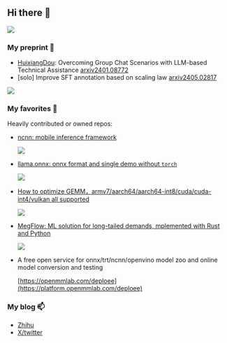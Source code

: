 ## Hi there 👋

<!--
**tpoisonooo/tpoisonooo** is a ✨ _special_ ✨ repository because its `README.md` (this file) appears on your GitHub profile.

Here are some ideas to get you started:

- 🔭 I’m currently working on ...
- 🌱 I’m currently learning ...
- 👯 I’m looking to collaborate on ...
- 🤔 I’m looking for help with ...
- 💬 Ask me about ...
- 📫 How to reach me: ...
- 😄 Pronouns: ...
- ⚡ Fun fact: ...
-->

![](https://github-readme-stats.vercel.app/api?username=tpoisonooo)

### My preprint 🔭

* [HuixiangDou](https://github.com/InternLM/HuixiangDou): Overcoming Group Chat Scenarios with LLM-based Technical Assistance [arxiv2401.08772](https://arxiv.org/abs/2401.08772) 
* [solo] Improve SFT annotation based on scaling law [arxiv2405.02817](https://arxiv.org/abs/2405.02817)

[![](https://github-readme-stats.vercel.app/api/pin?username=InternLM&repo=HuixiangDou)](https://github.com/InternLM/HuixiangDou)

### My favorites 🌱

Heavily contributed or owned repos:

* [ncnn: mobile inference framework](https://github.com/tencent/ncnn)

  [![](https://github-readme-stats.vercel.app/api/pin?username=tencent&repo=ncnn)](https://github.com/tencent/ncnn)

* [llama.onnx: onnx format and single demo without `torch`](https://github.com/tpoisonooo/llama.onnx)

  [![](https://github-readme-stats.vercel.app/api/pin?username=tpoisonooo&repo=llama.onnx)](https://github.com/tpoisonooo/llama.onnx)

* [How to optimize GEMM，armv7/aarch64/aarch64-int8/cuda/cuda-int4/vulkan all supported](https://github.com/tpoisonooo/how-to-optimize-gemm)

  [![](https://github-readme-stats.vercel.app/api/pin?username=tpoisonooo&repo=how-to-optimize-gemm)](https://github.com/tpoisonooo/how-to-optimize-gemm)

* [MegFlow: ML solution for long-tailed demands, mplemented with Rust and Python](https://github.com/megengine/megflow)

  [![](https://github-readme-stats.vercel.app/api/pin?username=MegEngine&repo=MegFlow)](https://github.com/megengine/megflow)

* A free open service for onnx/trt/ncnn/openvino model zoo and online model conversion and testing

  [https://openmmlab.com/deploee](https://platform.openmmlab.com/deploee)

### My blog 📫

* [Zhihu](https://www.zhihu.com/people/huan-jun-81)
* [X/twitter](https://x.com/HuixiangDouGit)
